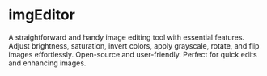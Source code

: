 # imgEditor
A straightforward and handy image editing tool with essential features. Adjust brightness, saturation, invert colors, apply grayscale, rotate, and flip images effortlessly. Open-source and user-friendly. Perfect for quick edits and enhancing images. 
